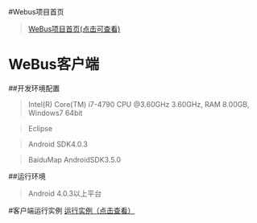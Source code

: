 #Webus项目首页
>[WeBus项目首页(点击可查看)](https://github.com/pthaike/WeBus/wiki)

# WeBus客户端

##开发环境配置
>Intel(R) Core(TM) i7-4790 CPU @3.60GHz 3.60GHz, RAM 8.00GB, Windows7 64bit

>Eclipse

>Android SDK4.0.3

>BaiduMap AndroidSDK3.5.0

##运行环境
>Android 4.0.3以上平台

#客户端运行实例
[运行实例（点击查看）](https://github.com/pthaike/WeBus/wiki/WeBus)

